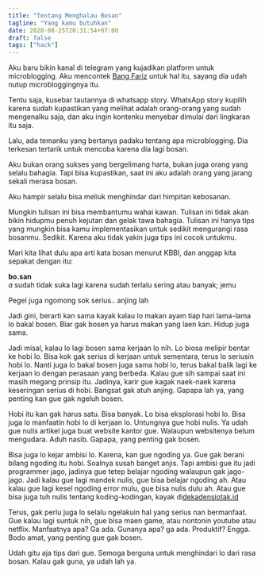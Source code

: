 ```yaml
---
title: "Tentang Menghalau Bosan"
tagline: "Yang kamu butuhkan"
date: 2020-08-25T20:31:54+07:00
draft: false
tags: ["hack"]
---
```


Aku baru bikin kanal di telegram yang kujadikan platform untuk microblogging. Aku mencontek [Bang Fariz](https://faultable.dev) untuk hal itu, sayang dia udah nutup microbloggingnya itu.

Tentu saja, kusebar tautannya di whatsapp story. WhatsApp story kupilih karena sudah kupastikan yang melihat adalah orang-orang yang sudah mengenalku saja, dan aku ingin kontenku menyebar dimulai dari lingkaran itu saja.

Lalu, ada temanku yang bertanya padaku tentang apa microblogging. Dia terkesan tertarik untuk mencoba karena dia lagi bosan.

Aku bukan orang sukses yang bergelimang harta, bukan juga orang yang selalu bahagia. Tapi bisa kupastikan, saat ini aku adalah orang yang jarang sekali merasa bosan.

Aku hampir selalu bisa meliuk menghindar dari himpitan kebosanan.

Mungkin tulisan ini bisa membantumu wahai kawan. Tulisan ini tidak akan bikin hidupmu penuh kejutan dan gelak tawa bahagia. Tulisan ini hanya tips yang mungkin bisa kamu implementasikan untuk sedikit mengurangi rasa bosanmu. Sedikit. Karena aku tidak yakin juga tips ini cocok untukmu.

Mari kita lihat dulu apa arti kata bosan menurut KBBI, dan anggap kita sepakat dengan itu:

**bo.san**  
*a* sudah tidak suka lagi karena sudah terlalu sering atau banyak; jemu

Pegel juga ngomong sok serius.. anjing lah

Jadi gini, berarti kan sama kayak kalau lo makan ayam tiap hari lama-lama lo bakal bosen. Biar gak bosen ya harus makan yang laen kan. Hidup juga sama.

Jadi misal, kalau lo lagi bosen sama kerjaan lo nih. Lo biosa melipir bentar ke hobi lo. Bisa kok gak serius di kerjaan untuk sementara, terus lo seriusin hobi lo. Nanti juga lo bakal bosen juga sama hobi lo, terus bakal balik lagi ke kerjaan lo dengan perasaan yang berbeda. Kalau gue sih sampai saat ini masih megang prinsip itu. Jadinya, karir gue kagak naek-naek karena keseringan serius di hobi. Bangsat gak atuh anjing. Gapapa lah ya, yang penting kan gue gak ngeluh bosen.

Hobi itu kan gak harus satu. Bisa banyak. Lo bisa eksplorasi hobi lo. Bisa juga lo manfaatin hobi lo di kerjaan lo. Untungnya gue hobi nulis. Ya udah gue nulis artikel juga buat website kantor gue. Walaupun websitenya belum mengudara. Aduh nasib. Gapapa, yang penting gak bosen.

Bisa juga lo kejar ambisi lo. Karena, kan gue ngoding ya. Gue gak berani bilang ngoding itu hobi. Soalnya susah banget anjis. Tapi ambisi gue itu jadi programmer jago, jadinya gue tetep belajar ngoding walaupun gak jago-jago. Jadi kalau gue lagi mandek nulis, gue bisa belajar ngoding ah. Atau kalau gue lagi kesel ngoding error mulu, gue bisa nulis dulu ah. Atau gue bisa juga tuh nulis tentang koding-kodingan, kayak di[dekadensiotak.id](https://dkdnstk.netlify.app)

Terus, gak perlu juga lo selalu ngelakuin hal yang serius nan bermanfaat. Gue kalau lagi suntuk nih, gue bisa maen game, atau nontonin youtube atau netflix. Manfaatnya apa? Ga ada. Gunanya apa? ga ada. Produktif? Engga. Bodo amat, yang penting gue gak bosen.

Udah gitu aja tips dari gue. Semoga berguna untuk menghindari lo dari rasa bosan. Kalau gak guna, ya udah lah ya.